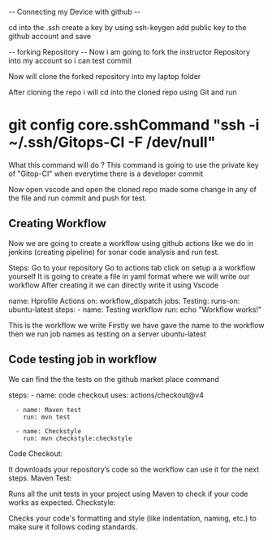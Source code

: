 -- Connecting my Device with github --

cd into the .ssh 
create a key by using ssh-keygen
add public key to the github account and save

-- forking Repository --
Now i am going to fork the instructor Repository into my account so i can test commit

Now will clone the forked repository into my laptop folder


After cloning the repo i will cd into the cloned repo using Git
and run 
# git config core.sshCommand "ssh -i ~/.ssh/Gitops-CI -F /dev/null" #
What  this command will do ?
This command is going to use the private key of "Gitop-CI" when everytime there is a developer commit

Now open vscode and open the cloned repo made some change in any of the file and run commit and push for test.

## Creating Workflow ##
Now we are going to create a workflow using github actions like we do in jenkins (creating pipeline) 
for sonar code analysis and run test.

Steps:
Go to your repository 
Go to actions tab
click on setup a a workflow yourself
It is going to create a file in yaml format where we will write our workflow
After creating it we can directly write it using Vscode


name: Hprofile Actions
on: workflow_dispatch
jobs:
  Testing: 
    runs-on: ubuntu-latest
    steps:
      - name: Testing workflow
        run: echo "Workflow works!"

This is the workflow we write Firstly we have gave the name 
to the workflow then we run job names as testing
on a server ubuntu-latest 


## Code testing job in workflow ##
We can find the the tests on the github market place command

steps:
      - name: code checkout
        uses: actions/checkout@v4

      - name: Maven test
        run: mvn test

      - name: Checkstyle
        run: mvn checkstyle:checkstyle

Code Checkout:

It downloads your repository’s code so the workflow can use it for the next steps.
Maven Test:

Runs all the unit tests in your project using Maven to check if your code works as expected.
Checkstyle:

Checks your code's formatting and style (like indentation, naming, etc.) to make sure it follows coding standards.



